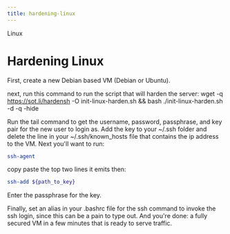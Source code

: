 ```yaml
---
title: hardening-linux
---
```


Linux

# Hardening Linux

First, create a new Debian based VM (Debian or Ubuntu).

next, run this command to run the script that will harden the server:
wget -q https://sot.li/hardensh -O init-linux-harden.sh && bash
./init-linux-harden.sh -d -q -hide

Run the tail command to get the username, password, passphrase, and key
pair for the new user to login as. Add the key to your \~/.ssh folder
and delete the line in your \~/.ssh/known_hosts file that contains the
ip address to the VM. Next you\'ll want to run:

```sh
ssh-agent
```

copy paste the top two lines it emits then:

```sh
ssh-add ${path_to_key}
```

Enter the passphrase for the key.

Finally, set an alias in your .bashrc file for the ssh command to invoke
the ssh login, since this can be a pain to type out. And you\'re done: a
fully secured VM in a few minutes that is ready to serve traffic.
